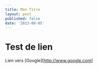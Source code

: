 ```yaml
---
title: Mon Titre
layout: post
published: false
date: '2013-09-05'
---
```

# Test de lien

Lien vers [Google][http://www.google.com]  


